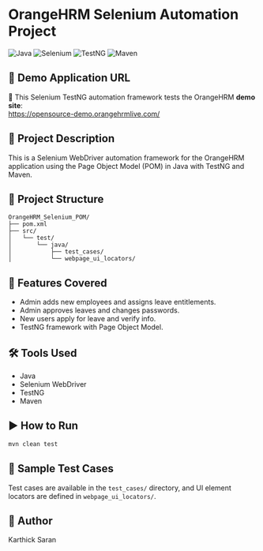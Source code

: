 # OrangeHRM Selenium Automation Project

![Java](https://img.shields.io/badge/Java-17-blue.svg)
![Selenium](https://img.shields.io/badge/Selenium-Automation-green)
![TestNG](https://img.shields.io/badge/TestNG-Framework-orange)
![Maven](https://img.shields.io/badge/Maven-Build-red)

## 🔗 Demo Application URL
🔗 This Selenium TestNG automation framework tests the OrangeHRM **demo site**:  
https://opensource-demo.orangehrmlive.com/

## 📘 Project Description
This is a Selenium WebDriver automation framework for the OrangeHRM application using the Page Object Model (POM) in Java with TestNG and Maven.

## 🔧 Project Structure
```
OrangeHRM_Selenium_POM/
├── pom.xml
├── src/
│   └── test/
│       └── java/
│           ├── test_cases/
│           └── webpage_ui_locators/
```

## 🧪 Features Covered
- Admin adds new employees and assigns leave entitlements.
- Admin approves leaves and changes passwords.
- New users apply for leave and verify info.
- TestNG framework with Page Object Model.

## 🛠 Tools Used
- Java
- Selenium WebDriver
- TestNG
- Maven

## ▶️ How to Run
```bash
mvn clean test
```

## 📄 Sample Test Cases
Test cases are available in the `test_cases/` directory, and UI element locators are defined in `webpage_ui_locators/`.

## 👤 Author
Karthick Saran
